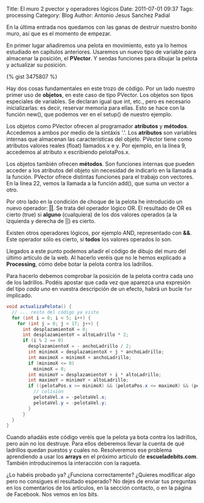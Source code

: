 Title: El muro 2 pvector y operadores lógicos
Date: 2011-07-01 09:37
Tags: processing
Category: Blog
Author: Antonio Jesus Sanchez Padial

En la última entrada nos quedamos con las ganas de destruir nuestro bonito muro, así que es el momento de empezar.

En primer lugar añadiremos una pelota en movimiento, esto ya lo hemos estudiado en capítulos anteriores. Usaremos un nuevo tipo de variable para almacenar la posición, el **PVector**. Y sendas funciones para dibujar la pelota y actualizar su posición.

{% gist 3475807 %}

Hay dos cosas fundamentales en este trozo de código. <!-- more -->Por un lado nuestro primer uso de **objetos**, en este caso de tipo PVector. Los objetos son tipos especiales de variables. Se declaran igual que int, etc., pero es necesario inicializarlas: es decir, reservar memoria para ellas. Esto se hace con la función new(), que podemos ver en el setup() de nuestro ejemplo.

Los objetos como PVector ofrecen al programador **atributos** y **métodos**. Accedemos a ambos por medio de la sintáxis '.'. Los **atributos** son variables internas que almacenan las características del objeto. PVector tiene como atributos valores reales (float) llamados x e y. Por ejemplo, en la línea 9, accedemos al atributo x escribiendo pelotaPos.x.

Los objetos también ofrecen **métodos**. Son funciones internas que pueden acceder a los atributos del objeto sin necesidad de indicarlo en la llamada a la función. PVector ofrece distintas funciones para el trabajo con vectores. En la línea 22, vemos la llamada a la función add(), que suma un vector a otro.

Por otro lado en la condición de choque de la pelota he introducido un nuevo operador: **||**. Se trata del operador lógico OR. El resultado de OR es cierto (true) si **alguno** (cualquiera) de los dos valores operados (a la izquierda y derecha de ||) es cierto.

Existen otros operadores lógicos, por ejemplo AND, representado con **&&**. Este operador sólo es cierto, si **todos** los valores operados lo son.

Llegados a este punto podemos añadir el código de dibujo del muro del último artículo de la web. Al hacerlo veréis que no le hemos explicado a **Processing**, cómo debe botar la pelota contra los ladrillos.

Para hacerlo debemos comprobar la posición de la pelota contra cada uno de los ladrillos. Podéis apostar que cada vez que aparezca una expresión del tipo *cada uno* en vuestra descripción de un efecto, habrá un bucle `for` implicado.

``` java
void actualizaPelota() { 
  // ... resto del código ya visto 
  for (int i = 0; i < 5; i++) { 
    for (int j = 0; j < 17; j++) { 
      int desplazamientoX = 0; 
      int desplazamientoY = altoLadrillo * 2; 
      if (i % 2 == 0) 
        desplazamientoX = - anchoLadrillo / 2;
        int minimoX = desplazamientoX + j * anchoLadrillo;
        int maximoX = minimoX + anchoLadrillo; 
        if (minimoX <= 0) 
          minimoX = 0; 
        int minimoY = desplazamientoY + i * altoLadrillo; 
        int maximoY = minimoY + altoLadrillo; 
        if ((pelotaPos.x >= minimoX) && (pelotaPos.x <= maximoX) && (pelotaPosY >= minimoY) && (pelotaPos.y <= minimoY)) {
          // colisión 
          pelotaVel.x = -pelotaVel.x; 
          pelotaVel.y = -pelotaVel.y; 
        } 
      } 
  } 
}
``` 

Cuando añadáis este código veréis que la pelota ya bota contra los ladrillos, pero aún no los destruye. Para ellos deberemos llevar la cuenta de qué ladrillos quedan puestos y cuales no. Resolveremos ese problema aprendiendo a usar los **arrays** en el próximo artículo de **escueladebits.com**. También introduciremos la interacción con la raqueta.

¿Lo habéis probado ya? ¿Funciona correctamente? ¿Quieres modificar algo pero no consigues el resultado esperado? No dejes de enviar tus preguntas en los comentarios de los artículos, en la sección contacto, o en la página de Facebook. Nos vemos en los bits.
